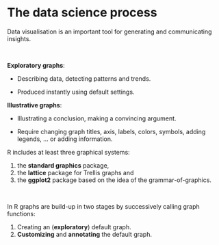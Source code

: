 # The data science process

Data visualisation is an important tool for generating and communicating insights.

<br>

**Exploratory graphs**: 

* Describing data, detecting patterns and trends.

* Produced instantly using default settings.

**Illustrative graphs**: 

* Illustrating a conclusion, making a convincing argument.

* Require changing graph titles, axis, labels, colors, symbols, adding legends, ... or adding information.

R includes at least three graphical systems: 

1. the **standard graphics** package, 
2. the **lattice** package for Trellis graphs and 
3. the **ggplot2** package based on the idea of the grammar-of-graphics.

<br>

In R graphs are build-up in two stages by successively calling graph functions:

1. Creating an (**exploratory**) default graph.
2. **Customizing** and **annotating** the default graph. 

